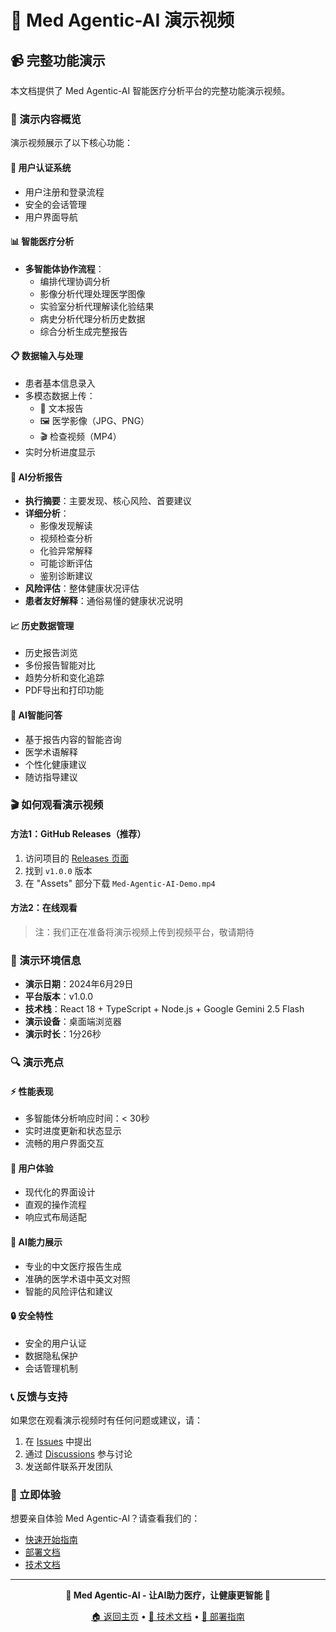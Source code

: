 # 🎥 Med Agentic-AI 演示视频

## 📹 完整功能演示

本文档提供了 Med Agentic-AI 智能医疗分析平台的完整功能演示视频。

### 🎯 演示内容概览

演示视频展示了以下核心功能：

#### 🔐 用户认证系统
- 用户注册和登录流程
- 安全的会话管理
- 用户界面导航

#### 📊 智能医疗分析
- **多智能体协作流程**：
  - 编排代理协调分析
  - 影像分析代理处理医学图像
  - 实验室分析代理解读化验结果
  - 病史分析代理分析历史数据
  - 综合分析生成完整报告

#### 📋 数据输入与处理
- 患者基本信息录入
- 多模态数据上传：
  - 📄 文本报告
  - 🖼️ 医学影像（JPG、PNG）
  - 🎬 检查视频（MP4）
- 实时分析进度显示

#### 🤖 AI分析报告
- **执行摘要**：主要发现、核心风险、首要建议
- **详细分析**：
  - 影像发现解读
  - 视频检查分析
  - 化验异常解释
  - 可能诊断评估
  - 鉴别诊断建议
- **风险评估**：整体健康状况评估
- **患者友好解释**：通俗易懂的健康状况说明

#### 📈 历史数据管理
- 历史报告浏览
- 多份报告智能对比
- 趋势分析和变化追踪
- PDF导出和打印功能

#### 💬 AI智能问答
- 基于报告内容的智能咨询
- 医学术语解释
- 个性化健康建议
- 随访指导建议

### 🎬 如何观看演示视频

#### 方法1：GitHub Releases（推荐）
1. 访问项目的 [Releases 页面](https://github.com/2023Anita/-MedicalAI-Platform/releases)
2. 找到 `v1.0.0` 版本
3. 在 "Assets" 部分下载 `Med-Agentic-AI-Demo.mp4`

#### 方法2：在线观看
> 注：我们正在准备将演示视频上传到视频平台，敬请期待

### 📱 演示环境信息

- **演示日期**：2024年6月29日
- **平台版本**：v1.0.0
- **技术栈**：React 18 + TypeScript + Node.js + Google Gemini 2.5 Flash
- **演示设备**：桌面端浏览器
- **演示时长**：1分26秒

### 🔍 演示亮点

#### ⚡ 性能表现
- 多智能体分析响应时间：< 30秒
- 实时进度更新和状态显示
- 流畅的用户界面交互

#### 🎨 用户体验
- 现代化的界面设计
- 直观的操作流程
- 响应式布局适配

#### 🤖 AI能力展示
- 专业的中文医疗报告生成
- 准确的医学术语中英文对照
- 智能的风险评估和建议

#### 🔒 安全特性
- 安全的用户认证
- 数据隐私保护
- 会话管理机制

### 📞 反馈与支持

如果您在观看演示视频时有任何问题或建议，请：

1. 在 [Issues](https://github.com/2023Anita/-MedicalAI-Platform/issues) 中提出
2. 通过 [Discussions](https://github.com/2023Anita/-MedicalAI-Platform/discussions) 参与讨论
3. 发送邮件联系开发团队

### 🚀 立即体验

想要亲自体验 Med Agentic-AI？请查看我们的：
- [快速开始指南](../README.md#-快速开始)
- [部署文档](./DEPLOYMENT.md)
- [技术文档](./TECHNICAL_GUIDE.md)

---

<div align="center">

**🏥 Med Agentic-AI - 让AI助力医疗，让健康更智能 🤖**

[🏠 返回主页](../README.md) • [📖 技术文档](./TECHNICAL_GUIDE.md) • [🚀 部署指南](./DEPLOYMENT.md)

</div> 
